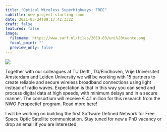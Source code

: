 ```yaml
---
title: "Optical Wireless Superhighways: FREE"
subtitle: new project starting soon
date: 2021-03-24T09:17:42.332Z
draft: false
featured: false
image:
  filename: https://www.surf.nl/files/2019-03/uni%20twente.png
  focal_point: ""
  preview_only: false
---
```

![](https://dutchopticscentre.com/wp-content/uploads/2021/03/TTW-FREE.png)





Together with our colleagues at TU Delft , TU/Eindhoven, Vrije Universiteit Amsterdam and Leiden University we will be working with 15 partners to create reliable and secure wireless broadband connections using light instead of radio waves. Expectation is that in this way you can send and process digital data at high speeds, with minimum delays and in a secure manner. The consortium will receive € 4.1 million for this research from the NWO Perspectief program.
Read more [here](https://dutchopticscentre.com/news/optical-wireless-superhighways-free-photons-at-home-and-in-space-free/)!

I will be working on building the first Software Defined Network for Free Space Optic Satellite communication. Stay tuned for new a PhD vacancy or drop an email if you are interested